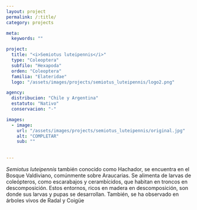 ```yaml
---
layout: project
permalink: /:title/
category: projects

meta:
  keywords: ""

project:
  title: "<i>Semiotus luteipennis</i>"
  type: "Coleoptera"
  subfilo: "Hexapoda"
  orden: "Coleoptera"
  familia: "Elateridae"
  logo: "/assets/images/projects/semiotus_luteipennis/logo2.png"

agency:
  distribucion: "Chile y Argentina"
  estatuto: "Nativo"
  conservacion: "-"

images:
  - image:
    url: "/assets/images/projects/semiotus_luteipennis/original.jpg"
    alt: "COMPLETAR"
    sub: ""
  
  
---
```

<p><i>Semiotus luteipennis</i> también conocido como Hachador, se encuentra en el Bosque Valdiviano, comúnmente sobre Araucarias. Se alimenta de larvas de coleópteros, como escarabajos y cerambícidos, que habitan en troncos en descomposición. Estos entornos, ricos en madera en descomposición, son donde sus larvas y pupas se desarrollan. También, se ha observado en árboles vivos de Radal y Coigüe</p>
